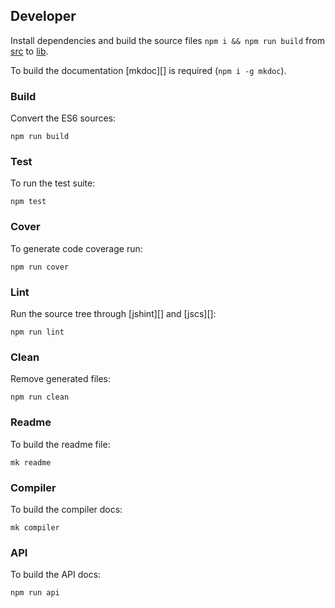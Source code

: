 ## Developer

Install dependencies and build the source files `npm i && npm run build` from [src](/src) to [lib](/lib).

To build the documentation [mkdoc][] is required (`npm i -g mkdoc`).

### Build

Convert the ES6 sources:

```
npm run build
```

### Test

To run the test suite:

```
npm test
```

### Cover

To generate code coverage run:

```
npm run cover
```

### Lint

Run the source tree through [jshint][] and [jscs][]:

```
npm run lint
```

### Clean

Remove generated files:

```
npm run clean
```

### Readme

To build the readme file:

```
mk readme
```

### Compiler

To build the compiler docs:

```
mk compiler
```

### API

To build the API docs:

```
npm run api
```
